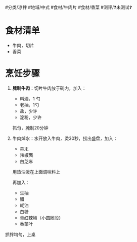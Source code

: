 #分类/凉拌 
#地域/中式 
#食材/牛肉片 #食材/香菜 
#测评/❓未测试❓ 

# 食材清单

- 牛肉，切片
- 香菜

# 烹饪步骤

1. **腌制牛肉**：切片牛肉放于碗内，加入：
    - 料酒，1 勺
    - 老抽，1勺
    - 盐，少许
    - 淀粉，少许
    
    抓匀，腌制20分钟

2. 牛肉焯水：水开放入牛肉，烫30秒，捞出盛盘，加入：
    
    - 蒜末
    - 辣椒面
    - 白芝麻
    
    用热油泼在上面调味料上
    
    再加入：
    
    - 生抽
    - 醋
    - 耗油
    - 白糖
    - 青红辣椒（小圆圈段）
    - 香菜叶

抓拌均匀，上桌